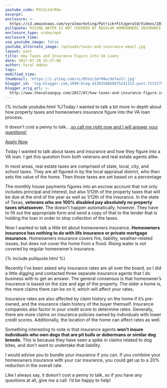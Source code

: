 ```yaml
---
youtube_code: RSVzLSdrM4w
excerpt:
enclosure: >-
  https://s3.amazonaws.com/vyralmarketing/Patrick+Fitzgerald/Videos/2017/July/The+VA+Loan+Guy-+Taxes%252C+VA+loans%252C+Insurance+July+1.mp4
pullquote: RISING WATER IS NOT COVERED BY REGULAR HOMEOWNERS INSURANCE.
enclosure_type: video/mp4
enclosure_time:
use_youtube_image: false
youtube_alternate_image: /uploads/taxes-and-insurance-email.jpg
layout: post
title: How Taxes and Insurance Figure into VA Loans
date: 2017-07-28 15:37:00
author: Vyral Admin
tags:
modified_time:
thumbnail: 'https://i.ytimg.com/vi/RSVzLSdrM4w/default.jpg'
blogger_id: 'tag:blogger.com,1999:blog-4130350860975241153.post-7233779541871020773'
blogger_orig_url: >-
  http://www.thevaloanguy.com/2017/07/how-taxes-and-insurance-figure-into-va.html
---
```



{% include youtube.html %}Today I wanted to talk a bit more in-depth about how property taxes and homeowners insurance figure into the VA loan process.

It doesn't cost a penny to talk….[so call me right now and I will answer your questions!](http://texas-vet-loans.com/contact/)

[Apply Now](https://preapp1003.com/id/Patrick-Fitzgerald/)

Today I wanted to talk about taxes and insurance and how they figure into a VA loan. I get this question from both veterans and real estate agents alike.

In most areas, real estate taxes are comprised of state, local, city, and school taxes. They are all figured in by the local appraisal district, who then sets the value of the home. Then those taxes are set based on a percentage

The monthly house payments figures into an escrow account that not only includes principal and interest, but also 1/12th of the property taxes that will be due at the end of the year as well as 1/12th of the insurance. In the state of Texas, **veterans who are 100% disabled pay absolutely no property taxes whatsoever.** The doesn’t happen automatically, however. They have to fill out the appropriate form and send a copy of that to the lender that is holding the loan in order to stop collection of the taxes.

Now I wanted to talk a little bit about homeowners insurance. **Homeowners insurance has nothing to do with life insurance or private mortgage insurance.** Homeowners insurance covers fire, liability, weather-related issues, but does not cover the home from a flood. Rising water is not covered by regular homeowner’s insurance.

{% include pullquote.html %}

Recently I’ve been asked why insurance rates are all over the board, so I did a little digging and contacted three separate insurance agents that I do business with to get an answer. The general consensus is that homeowner’s insurance is based on the size and age of the property. The older a home is, the more claims there can be on it, which will affect your rates.

Insurance rates are also affected by claim history on the home if it’s pre-owned, and the insurance claim history of the buyer themself. Insurance companies also factor in your credit score to determine rates. Generally, there are more claims on insurance policies owned by individuals with lower credit scores. Additionally, the location of the home can affect rates as well.

Something interesting to note is that insurance agents **won’t insure individuals who own dogs that are pit bulls or dobermans or similar dog breeds.** This is because they have seen a spike in claims related to dog bites, and don’t want to undertake that liability.

I would advise you to bundle your insurance if you can. If you combine your homeowners insurance with your car insurance, you could get up to a 20% reduction in the overall rate.

Like I always say, it doesn’t cost a penny to talk, so if you have any questions at all, give me a call. I’d be happy to help!